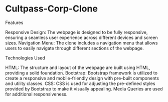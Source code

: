 # Cultpass-Corp-Clone

Features

Responsive Design: The webpage is designed to be fully responsive, ensuring a seamless user experience across different devices and screen sizes.
Navigation Menu: The clone includes a navigation menu that allows users to easily navigate through different sections of the webpage.

Technologies Used

HTML: The structure and layout of the webpage are built using HTML, providing a solid foundation.
Bootstrap: Bootstrap framework is utilized to create a responsive and mobile-friendly design with pre-built components and utility classes.
CSS: CSS is used for adjusting the pre-defined styles provided by Bootstrap to make it visually appealing. Media Queries are used for additional responsiveness.
